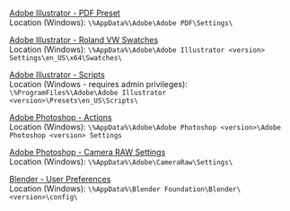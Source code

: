 [Adobe Illustrator - PDF Preset](adobe-illustrator-pdf)<br>
Location (Windows): ```\%AppData%\Adobe\Adobe PDF\Settings\```

[Adobe Illustrator - Roland VW Swatches](adobe-illustrator-roland)<br>
Location (Windows): ```\%AppData%\Adobe\Adobe Illustrator <version> Settings\en_US\x64\Swatches\```

[Adobe Illustrator - Scripts](adobe-illustrator-scripts)<br>
Location (Windows - requires admin privileges): ```\%ProgramFiles%\Adobe\Adobe Illustrator <version>\Presets\en_US\Scripts\```

[Adobe Photoshop - Actions](adobe-photoshop-actions)<br>
Location (Windows): ```\%AppData%\Adobe\Adobe Photoshop <version>\Adobe Photoshop <version> Settings```

[Adobe Photoshop - Camera RAW Settings](adobe-photoshop-acr)<br>
Location (Windows): ```\%AppData%\Adobe\CameraRaw\Settings\```

[Blender - User Preferences](blender-preferences)<br>
Location (Windows): ```\%AppData%\Blender Foundation\Blender\<version>\config\```